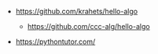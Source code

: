 
* https://github.com/krahets/hello-algo
    * https://github.com/ccc-alg/hello-algo

* https://pythontutor.com/

